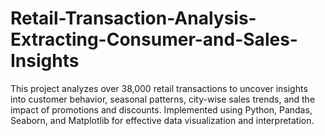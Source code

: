 # Retail-Transaction-Analysis-Extracting-Consumer-and-Sales-Insights
This project analyzes over 38,000 retail transactions to uncover insights into customer behavior, seasonal patterns, city-wise sales trends, and the impact of promotions and discounts. Implemented using Python, Pandas, Seaborn, and Matplotlib for effective data visualization and interpretation.
